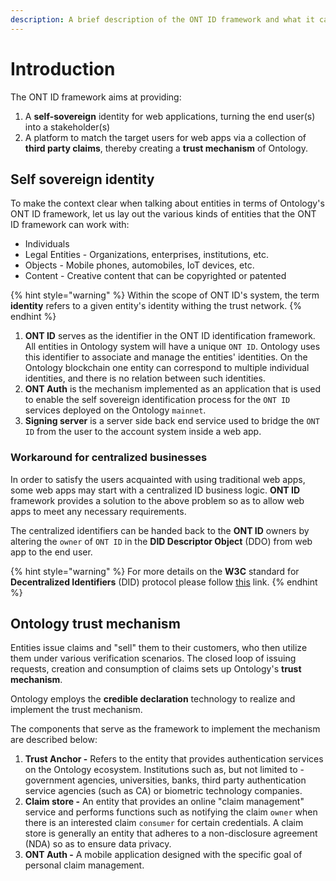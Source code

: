```yaml
---
description: A brief description of the ONT ID framework and what it can be used to achieve
---
```


# Introduction

The ONT ID framework aims at providing:

1. A **self-sovereign** identity for web applications, turning the end user\(s\) into a stakeholder\(s\)
2. A platform to match the target users for web apps via a collection of **third party claims**, thereby creating a **trust mechanism** of Ontology.

## Self sovereign identity

To make the context clear when talking about entities in terms of Ontology's ONT ID framework, let us lay out the various kinds of entities that the ONT ID framework can work with:

* Individuals
* Legal Entities - Organizations, enterprises, institutions, etc.
* Objects - Mobile phones, automobiles, IoT devices, etc.
* Content - Creative content that can be copyrighted or patented

{% hint style="warning" %}
Within the scope of ONT ID's system, the term **identity** refers to a given entity's identity withing the trust network.
{% endhint %}

1. **ONT ID** serves as the identifier in the ONT ID identification framework. All entities in Ontology system will have a unique `ONT ID`. Ontology uses this identifier to associate and manage the entities' identities. On the Ontology blockchain one entity can correspond to multiple individual identities, and there is no relation between such identities.
2. **ONT Auth** is the mechanism implemented as an application that is used to enable the self sovereign identification process for the `ONT ID` services deployed on the Ontology `mainnet`.
3. **Signing server** is a server side back end service used to bridge the `ONT ID` from the user to the account system inside a web app.

### Workaround for centralized businesses

In order to satisfy the users acquainted with using traditional web apps, some web apps may start with a centralized ID business logic. **ONT ID** framework provides a solution to the above problem so as to allow web apps to meet any necessary requirements.

The centralized identifiers can be handed back to the **ONT ID** owners by altering the `owner` of `ONT ID`  in the **DID Descriptor Object** \(DDO\) from web app to the end user.

{% hint style="warning" %}
For more details on the **W3C** standard for **Decentralized Identifiers** \(DID\) protocol please follow [this](https://w3c-ccg.github.io/did-spec/) link.
{% endhint %}

## Ontology trust mechanism

Entities issue claims and "sell" them to their customers, who then utilize them under various verification scenarios. The closed loop of issuing requests, creation and consumption of claims sets up Ontology's **trust mechanism**.

Ontology employs the **credible declaration** technology to realize and implement the trust mechanism.

The components that serve as the framework to implement the mechanism are described below:

1. **Trust Anchor -** Refers to the entity that provides authentication services on the Ontology ecosystem. Institutions such as, but not limited to - government agencies, universities, banks, third party authentication service agencies \(such as CA\) or biometric technology companies.
2. **Claim store -** An entity that provides an online "claim management" service and performs functions such as notifying the claim `owner` when there is an interested claim `consumer` for certain credentials. A claim store is generally an entity that adheres to a non-disclosure agreement \(NDA\) so as to ensure data privacy.
3. **ONT Auth -** A mobile application designed with the specific goal of personal claim management.



